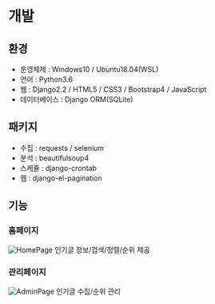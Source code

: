# 개발

## 환경
* 운영체제 : Windows10 / Ubuntu18.04(WSL)
* 언어 : Python3.6
* 웹 : Django2.2 / HTML5 / CSS3 / Bootstrap4 / JavaScript
* 데이터베이스 : Django ORM(SQLite)

## 패키지
* 수집 : requests / selenium
* 분석 : beautifulsoup4
* 스케쥴 : django-crontab
* 웹 : django-el-pagination

## 기능
### 홈페이지
![HomePage](https://s3.us-west-2.amazonaws.com/secure.notion-static.com/2a8c5671-2ec9-4d93-ad00-cf46ad15d693/1._.jpg?X-Amz-Algorithm=AWS4-HMAC-SHA256&X-Amz-Credential=AKIAT73L2G45O3KS52Y5%2F20200829%2Fus-west-2%2Fs3%2Faws4_request&X-Amz-Date=20200829T153844Z&X-Amz-Expires=86400&X-Amz-Signature=1f592dafaf03f04ebeeb3c0d1d4f7e19890d8f2c40aac85890f9ca80264c2ae9&X-Amz-SignedHeaders=host&response-content-disposition=filename%20%3D%221._.jpg%22)
인기글 정보/검색/정렬/순위 제공

### 관리페이지
![AdminPage](https://s3.us-west-2.amazonaws.com/secure.notion-static.com/57a3a820-e1b6-4c78-8a7f-d11b11845c02/Untitled.png?X-Amz-Algorithm=AWS4-HMAC-SHA256&X-Amz-Credential=AKIAT73L2G45O3KS52Y5%2F20200829%2Fus-west-2%2Fs3%2Faws4_request&X-Amz-Date=20200829T160351Z&X-Amz-Expires=86400&X-Amz-Signature=185b4fb45cf97bee40cf5bf24df0a50ba55463fd1aa56d285550f8b31933d5ca&X-Amz-SignedHeaders=host&response-content-disposition=filename%20%3D"Untitled.png")
인기글 수집/순위 관리